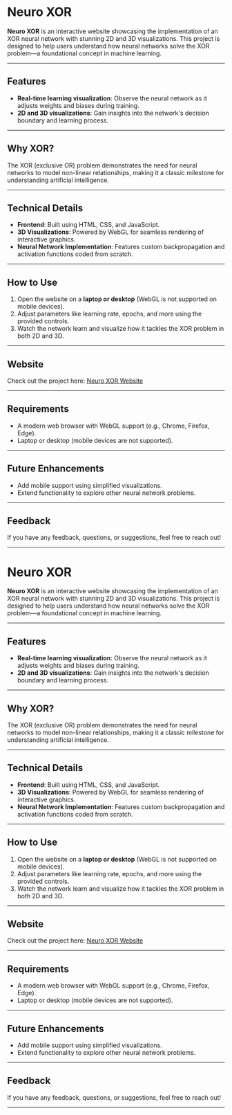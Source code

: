 # **Neuro XOR**

**Neuro XOR** is an interactive website showcasing the implementation of an XOR neural network with stunning 2D and 3D visualizations. This project is designed to help users understand how neural networks solve the XOR problem—a foundational concept in machine learning.

---

## **Features**

- **Real-time learning visualization**: Observe the neural network as it adjusts weights and biases during training.
- **2D and 3D visualizations**: Gain insights into the network's decision boundary and learning process.

---

## **Why XOR?**

The XOR (exclusive OR) problem demonstrates the need for neural networks to model non-linear relationships, making it a classic milestone for understanding artificial intelligence.

---

## **Technical Details**

- **Frontend**: Built using HTML, CSS, and JavaScript.
- **3D Visualizations**: Powered by WebGL for seamless rendering of interactive graphics.
- **Neural Network Implementation**: Features custom backpropagation and activation functions coded from scratch.

---

## **How to Use**

1. Open the website on a **laptop or desktop** (WebGL is not supported on mobile devices).
2. Adjust parameters like learning rate, epochs, and more using the provided controls.
3. Watch the network learn and visualize how it tackles the XOR problem in both 2D and 3D.

---

## **Website**

Check out the project here: [Neuro XOR Website](https://neuro-xor.vercel.app/)

---

## **Requirements**

- A modern web browser with WebGL support (e.g., Chrome, Firefox, Edge).
- Laptop or desktop (mobile devices are not supported).

---

## **Future Enhancements**

- Add mobile support using simplified visualizations.
- Extend functionality to explore other neural network problems.

---

## **Feedback**

If you have any feedback, questions, or suggestions, feel free to reach out!

---

# **Neuro XOR**

**Neuro XOR** is an interactive website showcasing the implementation of an XOR neural network with stunning 2D and 3D visualizations. This project is designed to help users understand how neural networks solve the XOR problem—a foundational concept in machine learning.

---

## **Features**

- **Real-time learning visualization**: Observe the neural network as it adjusts weights and biases during training.
- **2D and 3D visualizations**: Gain insights into the network's decision boundary and learning process.

---

## **Why XOR?**

The XOR (exclusive OR) problem demonstrates the need for neural networks to model non-linear relationships, making it a classic milestone for understanding artificial intelligence.

---

## **Technical Details**

- **Frontend**: Built using HTML, CSS, and JavaScript.
- **3D Visualizations**: Powered by WebGL for seamless rendering of interactive graphics.
- **Neural Network Implementation**: Features custom backpropagation and activation functions coded from scratch.

---

## **How to Use**

1. Open the website on a **laptop or desktop** (WebGL is not supported on mobile devices).
2. Adjust parameters like learning rate, epochs, and more using the provided controls.
3. Watch the network learn and visualize how it tackles the XOR problem in both 2D and 3D.

---

## **Website**

Check out the project here: [Neuro XOR Website](https://neuro-xor.vercel.app/)

---

## **Requirements**

- A modern web browser with WebGL support (e.g., Chrome, Firefox, Edge).
- Laptop or desktop (mobile devices are not supported).

---

## **Future Enhancements**

- Add mobile support using simplified visualizations.
- Extend functionality to explore other neural network problems.

---

## **Feedback**

If you have any feedback, questions, or suggestions, feel free to reach out!

---
